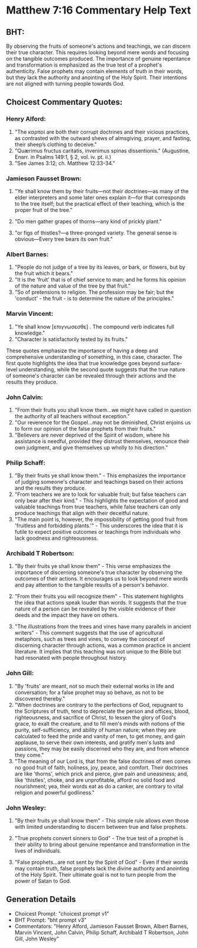 # Matthew 7:16 Commentary Help Text

## BHT:
By observing the fruits of someone's actions and teachings, we can discern their true character. This requires looking beyond mere words and focusing on the tangible outcomes produced. The importance of genuine repentance and transformation is emphasized as the true test of a prophet's authenticity. False prophets may contain elements of truth in their words, but they lack the authority and anointing of the Holy Spirit. Their intentions are not aligned with turning people towards God.

## Choicest Commentary Quotes:
### Henry Alford:
1. "The καρποί are both their corrupt doctrines and their vicious practices, as contrasted with the outward shews of almsgiving, prayer, and fasting, their sheep’s clothing to deceive."
2. "Quærimus fructus caritatis, invenimus spinas dissentionis." (Augustine, Enarr. in Psalms 149:1, § 2, vol. iv. pt. ii.)
3. "See James 3:12; ch. Matthew 12:33-34."

### Jamieson Fausset Brown:
1. "Ye shall know them by their fruits—not their doctrines—as many of the elder interpreters and some later ones explain it—for that corresponds to the tree itself; but the practical effect of their teaching, which is the proper fruit of the tree."

2. "Do men gather grapes of thorns—any kind of prickly plant."

3. "or figs of thistles?—a three-pronged variety. The general sense is obvious—Every tree bears its own fruit."

### Albert Barnes:
1. "People do not judge of a tree by its leaves, or bark, or flowers, but by the fruit which it bears."
2. "It is the 'fruit' that is of chief service to man; and he forms his opinion of the nature and value of the tree by that fruit."
3. "So of pretensions to religion. The profession may be fair; but the 'conduct' - the fruit - is to determine the nature of the principles."

### Marvin Vincent:
1. "Ye shall know [επιγνωσεσθε] . The compound verb indicates full knowledge."
2. "Character is satisfactorily tested by its fruits."

These quotes emphasize the importance of having a deep and comprehensive understanding of something, in this case, character. The first quote highlights the idea that true knowledge goes beyond surface-level understanding, while the second quote suggests that the true nature of someone's character can be revealed through their actions and the results they produce.

### John Calvin:
1. "From their fruits you shall know them...we might have called in question the authority of all teachers without exception." 
2. "Our reverence for the Gospel...may not be diminished, Christ enjoins us to form our opinion of the false prophets from their fruits."
3. "Believers are never deprived of the Spirit of wisdom, where his assistance is needful, provided they distrust themselves, renounce their own judgment, and give themselves up wholly to his direction."

### Philip Schaff:
1. "By their fruits ye shall know them." - This emphasizes the importance of judging someone's character and teachings based on their actions and the results they produce.
2. "From teachers we are to look for valuable fruit; but false teachers can only bear after their kind." - This highlights the expectation of good and valuable teachings from true teachers, while false teachers can only produce teachings that align with their deceitful nature.
3. "The main point is, however, the impossibility of getting good fruit from 'fruitless and forbidding plants.'" - This underscores the idea that it is futile to expect positive outcomes or teachings from individuals who lack goodness and righteousness.

### Archibald T Robertson:
1. "By their fruits ye shall know them" - This verse emphasizes the importance of discerning someone's true character by observing the outcomes of their actions. It encourages us to look beyond mere words and pay attention to the tangible results of a person's behavior.

2. "From their fruits you will recognize them" - This statement highlights the idea that actions speak louder than words. It suggests that the true nature of a person can be revealed by the visible evidence of their deeds and the impact they have on others.

3. "The illustrations from the trees and vines have many parallels in ancient writers" - This comment suggests that the use of agricultural metaphors, such as trees and vines, to convey the concept of discerning character through actions, was a common practice in ancient literature. It implies that this teaching was not unique to the Bible but had resonated with people throughout history.

### John Gill:
1. "By 'fruits' are meant, not so much their external works in life and conversation; for a false prophet may so behave, as not to be discovered thereby."
2. "When doctrines are contrary to the perfections of God, repugnant to the Scriptures of truth, tend to depreciate the person and offices, blood, righteousness, and sacrifice of Christ, to lessen the glory of God's grace, to exalt the creature, and to fill men's minds with notions of the purity, self-sufficiency, and ability of human nature; when they are calculated to feed the pride and vanity of men, to get money, and gain applause, to serve their own interests, and gratify men's lusts and passions, they may be easily discerned who they are, and from whence they come."
3. "The meaning of our Lord is, that from the false doctrines of men comes no good fruit of faith, holiness, joy, peace, and comfort. Their doctrines are like 'thorns', which prick and pierce, give pain and uneasiness; and, like 'thistles', choke, and are unprofitable, afford no solid food and nourishment; yea, their words eat as do a canker, are contrary to vital religion and powerful godliness."

### John Wesley:
1. "By their fruits ye shall know them" - This simple rule allows even those with limited understanding to discern between true and false prophets. 

2. "True prophets convert sinners to God" - The true test of a prophet is their ability to bring about genuine repentance and transformation in the lives of individuals. 

3. "False prophets...are not sent by the Spirit of God" - Even if their words may contain truth, false prophets lack the divine authority and anointing of the Holy Spirit. Their ultimate goal is not to turn people from the power of Satan to God.


## Generation Details
- Choicest Prompt: "choicest prompt v1"
- BHT Prompt: "bht prompt v3"
- Commentators: "Henry Alford, Jamieson Fausset Brown, Albert Barnes, Marvin Vincent, John Calvin, Philip Schaff, Archibald T Robertson, John Gill, John Wesley"
